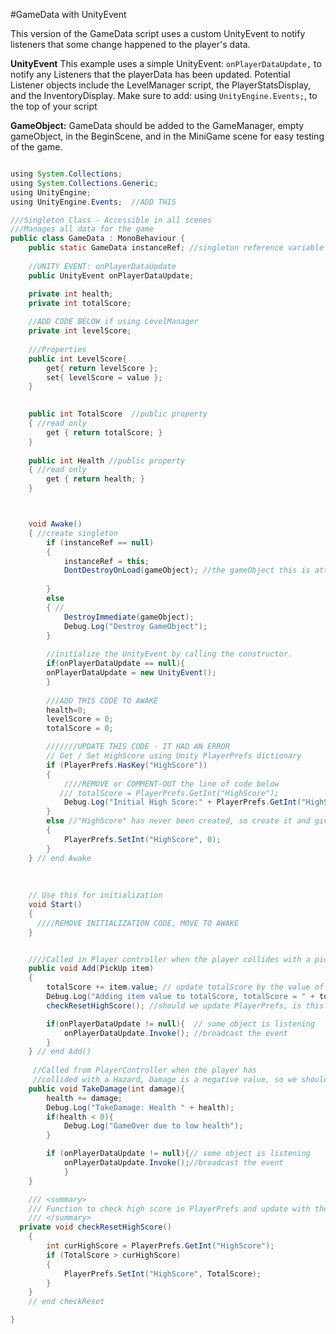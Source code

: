 #GameData with UnityEvent

This version of the GameData script uses a custom UnityEvent to notify listeners that some change happened to the player's data.

**UnityEvent**
This example uses a simple UnityEvent: `onPlayerDataUpdate,` to notify any Listeners that the playerData has been updated.  Potential Listener objects include the LevelManager script, the PlayerStatsDisplay, and the InventoryDisplay.  Make sure to add:  using `UnityEngine.Events;`, to the top of your script

**GameObject:**  GameData should be added to the GameManager, empty gameObject, in the BeginScene, and in the MiniGame scene for easy testing of the game.

```java

using System.Collections;
using System.Collections.Generic;
using UnityEngine;
using UnityEngine.Events;  //ADD THIS

///Singleton Class - Accessible in all scenes
///Manages all data for the game
public class GameData : MonoBehaviour {
    public static GameData instanceRef; //singleton reference variable
    
    //UNITY EVENT: onPlayerDataUpdate
    public UnityEvent onPlayerDataUpdate;

    private int health;
    private int totalScore;
    
    //ADD CODE BELOW if using LevelManager
    private int levelScore;
    
    ///Properties
    public int LevelScore{
        get{ return levelScore };
        set{ levelScore = value };
    }
    

    public int TotalScore  //public property 
    { //read only
        get { return totalScore; }
    }
    
    public int Health //public property 
    { //read only
        get { return health; }
    }



    void Awake()
    { //create singleton 
        if (instanceRef == null)
        {
            instanceRef = this;
            DontDestroyOnLoad(gameObject); //the gameObject this is attached to
            
        }
        else
        { //
            DestroyImmediate(gameObject);
            Debug.Log("Destroy GameObject");
        }
        
        //initialize the UnityEvent by calling the constructor.
        if(onPlayerDataUpdate == null){
        onPlayerDataUpdate = new UnityEvent();
        }
        
        ///ADD THIS CODE TO AWAKE
        health=0;
        levelScore = 0;
        totalScore = 0;

        ///////UPDATE THIS CODE - IT HAD AN ERROR
        // Get / Set HighScore using Unity PlayerPrefs dictionary
        if (PlayerPrefs.HasKey("HighScore"))
        {
            ////REMOVE or COMMENT-OUT the line of code below
           /// totalScore = PlayerPrefs.GetInt("HighScore"); 
            Debug.Log("Initial High Score:" + PlayerPrefs.GetInt("HighScore"));
        }
        else //"HighScore" has never been created, so create it and give initial value of 0.
        {
            PlayerPrefs.SetInt("HighScore", 0);
        }
    } // end Awake
    
    
    
    // Use this for initialization
    void Start()
    {
      ////REMOVE INITIALIZATION CODE, MOVE TO AWAKE
    }


    ////Called in Player controller when the player collides with a pickup
    public void Add(PickUp item)
    {
        totalScore += item.value; // update totalScore by the value of this current item
        Debug.Log("Adding item value to totalScore, totalScore = " + totalScore);
        checkResetHighScore(); //should we update PlayerPrefs, is this the alltime high score?

        if(onPlayerDataUpdate != null){  // some object is listening
            onPlayerDataUpdate.Invoke(); //broadcast the event
        }
    } // end Add()
     
     //Called from PlayerController when the player has 
     //collided with a Hazard, Damage is a negative value, so we should just add it to health.
    public void TakeDamage(int damage){ 
        health += damage;
        Debug.Log("TakeDamage: Health " + health);
        if(health < 0){
            Debug.Log("GameOver due to low health");
        }

        if (onPlayerDataUpdate != null){// some object is listening
            onPlayerDataUpdate.Invoke();//broadcast the event
            }
    }

    /// <summary>
    /// Function to check high score in PlayerPrefs and update with the current high score if necessary
    /// </summary>
  private void checkResetHighScore()
    {
        int curHighScore = PlayerPrefs.GetInt("HighScore");
        if (TotalScore > curHighScore)
        {
            PlayerPrefs.SetInt("HighScore", TotalScore);
        }
    }
    // end checkReset

}




```

